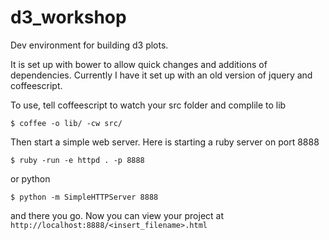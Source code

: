 # d3_workshop

Dev environment for building d3 plots.

It is set up with bower to allow quick changes and additions of dependencies. Currently I have it set up with an old version of jquery and coffeescript.

To use, tell coffeescript to watch your src folder and complile to lib

```
$ coffee -o lib/ -cw src/
```
Then start a simple web server. Here is starting a ruby server on port 8888

```
$ ruby -run -e httpd . -p 8888
```
or python

```
$ python -m SimpleHTTPServer 8888
```
and there you go. Now you can view your project at `http://localhost:8888/<insert_filename>.html`
